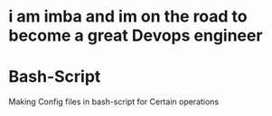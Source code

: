 # i am imba and im on the road to become a great Devops engineer
# Bash-Script
Making Config files in bash-script for Certain operations
  
